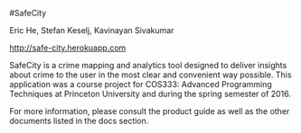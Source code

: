 #SafeCity

Eric He, Stefan Keselj, Kavinayan Sivakumar

http://safe-city.herokuapp.com

SafeCity is a crime mapping and analytics tool designed to deliver insights about crime to the user in the most clear and convenient way possible. This application was a course project for COS333: Advanced Programming Techniques at Princeton University and during the spring semester of 2016.

For more information, please consult the product guide as well as the other documents listed in the docs section.